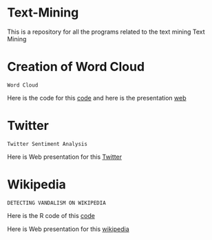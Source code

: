 # Text-Mining
This is a repository for all the programs related to the text mining
Text Mining 
# Creation of Word Cloud #
~~~
Word Cloud
~~~
Here is the code for this <a href="https://github.com/anilcs13m/Text-Mining/blob/master/word_cloud/TextMining.R/" target="_blank">code</a>
and here is the presentation <a href="https://rpubs.com/anilcs13m/126406" target="_blank">web</a>

# Twitter #

~~~
Twitter Sentiment Analysis
~~~
Here is Web presentation for this <a href="https://rpubs.com/anilcs13m/126346" target="_blank">Twitter</a>

# Wikipedia #
~~~
DETECTING VANDALISM ON WIKIPEDIA
~~~
Here is the R code of this <a href="https://github.com/anilcs13m/Text-Mining/blob/master/Wikipeadia/vandalism_wiki.R/" target="_blank">code</a>

Here is Web presentation for this <a href="http://rpubs.com/anilcs13m/127279" target="_blank">wikipedia</a>

